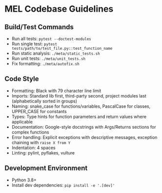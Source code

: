 # MEL Codebase Guidelines

## Build/Test Commands
- Run all tests: `pytest --doctest-modules`
- Run single test: `pytest tests/path/to/test_file.py::test_function_name`
- Run static analysis: `./meta/static_tests.sh`
- Run unit tests: `./meta/unit_tests.sh`
- Fix formatting: `./meta/autofix.sh`

## Code Style
- Formatting: Black with 79 character line limit
- Imports: Standard lib first, third-party second, project modules last (alphabetically sorted in groups)
- Naming: snake_case for functions/variables, PascalCase for classes, UPPER_CASE for constants
- Types: Type hints for function parameters and return values where applicable
- Documentation: Google-style docstrings with Args/Returns sections for complex functions
- Error handling: Explicit exceptions with descriptive messages, exception chaining with `raise X from Y`
- Indentation: 4 spaces
- Linting: pylint, pyflakes, vulture

## Development Environment
- Python 3.8+
- Install dev dependencies: `pip install -e '.[dev]'`